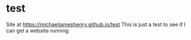 # test
Site at https://michaeljameshenry.github.io/test
This is just a test to see if I can get a website running
